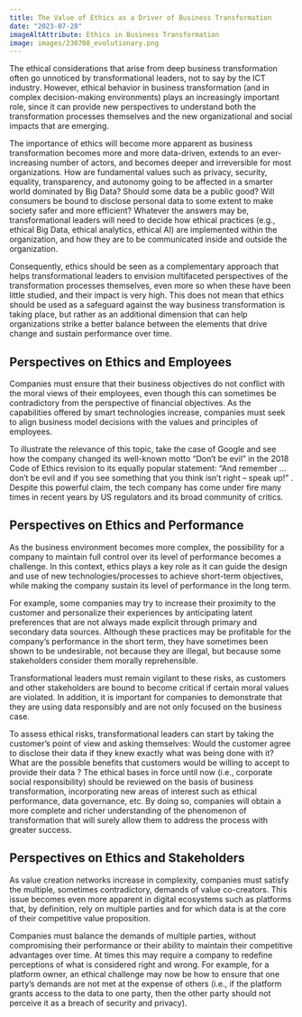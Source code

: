 ```yaml
---
title: The Value of Ethics as a Driver of Business Transformation
date: "2023-07-28"
imageAltAttribute: Ethics in Business Transformation
image: images/230708_evolutionary.png
---
```


The ethical considerations that arise from deep business transformation often go unnoticed by transformational leaders, not to say by the ICT industry. However, ethical behavior in business transformation (and in complex decision-making environments) plays an increasingly important role, since it can provide new perspectives to understand both the transformation processes themselves and the new organizational and social impacts that are emerging.

The importance of ethics will become more apparent as business transformation becomes more and more data-driven, extends to an ever-increasing number of actors, and becomes deeper and irreversible for most organizations. How are fundamental values such as privacy, security, equality, transparency, and autonomy going to be affected in a smarter world dominated by Big Data? Should some data be a public good? Will consumers be bound to disclose personal data to some extent to make society safer and more efficient? Whatever the answers may be, transformational leaders will need to decide how ethical practices (e.g., ethical Big Data, ethical analytics, ethical AI) are implemented within the organization, and how they are to be communicated inside and outside the organization.

Consequently, ethics should be seen as a complementary approach that helps transformational leaders to envision multifaceted perspectives of the transformation processes themselves, even more so when these have been little studied, and their impact is very high. This does not mean that ethics should be used as a safeguard against the way business transformation is taking place, but rather as an additional dimension that can help organizations strike a better balance between the elements that drive change and sustain performance over time.

## Perspectives on Ethics and Employees
Companies must ensure that their business objectives do not conflict with the moral views of their employees, even though this can sometimes be contradictory from the perspective of financial objectives. As the capabilities offered by smart technologies increase, companies must seek to align business model decisions with the values and principles of employees. 

To illustrate the relevance of this topic, take the case of Google and see how the company changed its well-known motto “Don’t be evil” in the 2018 Code of Ethics revision to its equally popular statement: “And remember … don’t be evil and if you see something that you think isn’t right – speak up!” . Despite this powerful claim, the tech company has come under fire many times in recent years by US regulators and its broad community of critics. 

## Perspectives on Ethics and Performance
As the business environment becomes more complex, the possibility for a company to maintain full control over its level of performance becomes a challenge. In this context, ethics plays a key role as it can guide the design and use of new technologies/processes to achieve short-term objectives, while making the company sustain its level of performance in the long term.

For example, some companies may try to increase their proximity to the customer and personalize their experiences by anticipating latent preferences that are not always made explicit through primary and secondary data sources. Although these practices may be profitable for the company’s performance in the short term, they have sometimes been shown to be undesirable, not because they are illegal, but because some stakeholders consider them morally reprehensible. 

Transformational leaders must remain vigilant to these risks, as customers and other stakeholders are bound to become critical if certain moral values are violated. In addition, it is important for companies to demonstrate that they are using data responsibly and are not only focused on the business case. 

To assess ethical risks, transformational leaders can start by taking the customer’s point of view and asking themselves: Would the customer agree to disclose their data if they knew exactly what was being done with it? What are the possible benefits that customers would be willing to accept to provide their data ? The ethical bases in force until now (i.e., corporate social responsibility) should be reviewed on the basis of business transformation, incorporating new areas of interest such as ethical performance, data governance, etc. By doing so, companies will obtain a more complete and richer understanding of the phenomenon of transformation that will surely allow them to address the process with greater success. 

## Perspectives on Ethics and Stakeholders
As value creation networks increase in complexity, companies must satisfy the multiple, sometimes contradictory, demands of value co-creators. This issue becomes even more apparent in digital ecosystems such as platforms that, by definition, rely on multiple parties and for which data is at the core of their competitive value proposition. 

Companies must balance the demands of multiple parties, without compromising their performance or their ability to maintain their competitive advantages over time. At times this may require a company to redefine perceptions of what is considered right and wrong. For example, for a platform owner, an ethical challenge may now be how to ensure that one party’s demands are not met at the expense of others (i.e., if the platform grants access to the data to one party, then the other party should not perceive it as a breach of security and privacy).
